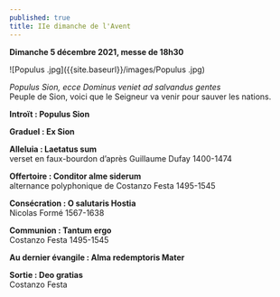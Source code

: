 ```yaml
---
published: true
title: IIe dimanche de l'Avent
---
```

**Dimanche 5 décembre 2021, messe de 18h30**

![Populus .jpg]({{site.baseurl}}/images/Populus .jpg)

*Populus Sion, ecce Dominus veniet ad salvandus gentes*  
Peuple de Sion, voici que le Seigneur va venir pour sauver les nations.

**Introït : Populus Sion**

**Graduel : Ex Sion**

**Alleluia : Laetatus sum**  
verset en faux-bourdon d’après Guillaume Dufay 1400-1474

**Offertoire : Conditor alme siderum**  
alternance polyphonique de Costanzo Festa 1495-1545

**Consécration : O salutaris Hostia**  
Nicolas Formé 1567-1638

**Communion : Tantum ergo**  
Costanzo Festa 1495-1545

**Au dernier évangile : Alma redemptoris Mater**

**Sortie : Deo gratias**  
Costanzo Festa
